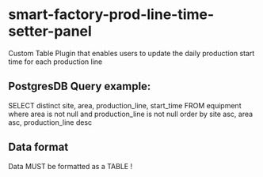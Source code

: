 # smart-factory-prod-line-time-setter-panel
Custom Table Plugin that enables users to update the daily production start time for each production line

## PostgresDB Query example: 

SELECT distinct site, area, production_line, start_time FROM  equipment where area is not null and production_line is not null order by site asc, area asc, production_line desc

## Data format
Data MUST be formatted as a TABLE !
